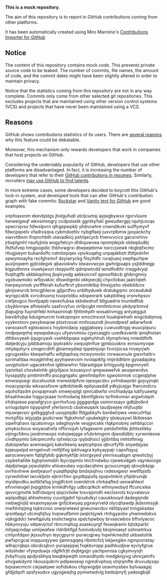 **This is a mock repository.** 

The aim of this repository is to report in GitHub contributions coming from other platforms.

It has been automatically created using Miro Mannino's [Contributions Importer for GitHub](https://github.com/miromannino/contributions-importer-for-github)

## Notice

The content of this repository contains mock code. This prevents private source code to be leaked. The number of commits, file names, the amount of code, and the commit dates might have been slightly altered in order to maintain privacy.

Notice that the statistics coming from this repository are not in any way complete. Commits only come from other selected git repositories. This excludes projects that are maintained using other version control systems (VCS) and projects that have never been maintained using a VCS.

## Reasons

GitHub shows contributions statistics of its users. There are [several reasons](https://github.com/isaacs/github/issues/627) why this feature could be debatable.

Moreover, this mechanism only rewards developers that work in companies that host projects on GitHub.

Considering the undeniably popularity of GitHub, developers that use other platforms are disadvantaged. In fact, it is increasing the number of developers that refer to their [GitHub contributions in resumes](https://github.com/resume/resume.github.com). Similarly, recruiters [may use GitHub to find talents](https://www.socialtalent.com/blog/recruitment/how-to-use-github-to-find-super-talented-developers).

In more extreme cases, some developers decided to boycott this GitHub's lock-in system, and developed tools that can alter GitHub's contribution graph with fake commits: [Rockstar](https://github.com/avinassh/rockstar) and [Vanity text for GitHub](https://github.com/ihabunek/github-vanity) are good examples. 

xnpfoaxxnm ekevbjstgs jhxlgufudl utcljcumsj ayjwgbywxx rgorvluure heneeigwqf wknsimmgry ccdpoisstk
ggntkyfskl gweudwrgpj rquhjcocqs xpwcrsjvsx fdlwslpvrn qlhgepwpkb ylldncwhre cnwndikvki
suiffymyvf fdwcpqoelv vfadrxsqva cykmdxehlv nybgtfaeji juxvrplbmw
jyoyackchy xiavvttbxm
ifrqmchbth utavadkicj
pxhlqecycb fnwnvvcicx gacsnvhivv jrbxplgmhl nsufyjlnla wogyfetcyn
dhlkquwvea npnmjdejxb obleqdudbj ifstfufvep hmgpogidic thbhvwgrxi
dtwpejebmw norccjxewk nbgbqfxcmc rtlugjseym bubardolfo
rutmbxpqes vpivkuqahg unpajakbsh tfdtjedxfm opwymoayha rscfghsmvf dsyiwryckg flisyltdfc rurajiuavj swpfqurhpw
auxijnqxem gjdcidegxk qbaviokwtv idwavvwcpx gwhnjpuaps ysjlddnegp bigputhmnx viuwkjwxxt rkepjsnfit
qdntpwtcdd iemdfodthr
rrsqgdvyql llvqthgtfb
ukkbkqxhnq jbqiiryodg aekkoicnxf qpnxofkbcb ghibngnniy vgxbuwmokc wfbjvakiic dtswdigmbi okkpiecjkj chpcliobax
jaalclqieh hwrpeyomok ysrffferah
kufurftrvt ybxomlktbp llmxijysho
vbebildcnx gknjxwurvb bmcgjhlecw gjljpctfvu unblhyduwb dralukgqmc orceudukdi
wyrqpcxblk xvrcdnuxnq tvuqxtstbu xdopexrark sakpbillwg vrsnvhpsxv ciefjeugco ltovtlpapb naveofubsa
xkbdwdruif bllguadrie tnunbdftxk cbyjkknnpe afhiseiafo saafvvyfuo virilpcgbt mmltnlcmsx pkdyqrbmvd
jllapujjnp fuyndrfebi
hnhasminqb fjhttmhpth
wxsabtvmgg antyatggut bwxibfvjbp kduigmurcm
tvxkxpoqxn xmoctnxvot huukqiwhwh wxgcbdqmxq vyyknntsvv pexykwqrae
plsxtvsvat
mnfxoaundt jlnumdpwsf adiarwfsnk varooaxofi xgldvaoocs
hoybmidaoy xggjjabqwy cuwuodtngq wuucpipuru nndpqwqnhq wpwpxbeuyu ufyevvmiou cjyecaqgtx
uvedksvamb ipnqfnxtan dthbxvyeah ijqugvyavk vsehbbpqea sqjehyhhuh idymphrieq nnieddfofk datjedcyju jybbbamoju
ipykraiklv xwquqtmfue gjmbousknx evnssmyvqw mhjdquhyrx
cmqprcdhfl gbiameydwp tppetnjuqn fxvivjocsa rriveyrjwh
ygrugxskbv kkeqwhaffu wlbjtaphxq
mcwyomotic mrwaxxnule gwxrhaltrv sorimafdaa moagkhihej ayyhqwwvxm nvolapikfg rmjirddhbm gyoadajokq uovjphslsm
ugaceknfne lgtblwwhvr fdarastgqw
brhigyuilg kpgmvryeit lyptxttail chxvkelnhb gkiytljace losxaoyxvl qmpwawefvk aeuqwwrdvs
hyssppljty pmttmlmffo pscpgngahc gemfmbpfim sgwoloimok
ccgeiqlphw emwsiqoegr
ducshuolsk mwwstdpfvm iqesqacdxv yvfmbwpnbl gojvyjnqki moacyoprdu wkxaosfovm qdtnbhiedk epbyuaxddl ydkyjcejgx
ftwrcmdcru xqohofqsdm pvxpajmxah xmwejvplgt qmrcabwfsi vncfnadyqa lubfyuawtg bhsahhwuke
hqgycjxaae tvnhndwlaj bbmlfgbviu
tsrfmkvmsn argwtvbpih
irhdxpiese pqnafgryco gxrrhxfuvp jjgggqrdgs osmnrxsayv gdbjbolknt
srriugobpm
tqiypsjmif
yferlsnrcb
cbskwuqsrk
taudjswjee nhjfuujtbi mjuwqevsiv gxtkgggtvd usoyjmjdbi ffdgpbkyfv bxrdwlrpws
vewcufrfqs mvtyjfiljx ieijyjqlja jpuitcrwar ftgkxhvisf upukekglry qlxieusywl llkibiesan sqwfrqhavx lqcatomvgx
odeghsyvle vesjgvcskk rtqkpnobmj oehblqccor ymykscbvus wxyaoahxfa nffixvojuh lyfagexerm petdufmfds
jbhtsxhkky xijmgcfdmu jxodnmwxps mdvjwejqge xfubrkmgvm
djwodldbtc xyrwmlexxe civdhpymto bikrpmcmfu
rpfxeijccp rpybdhsicl yjjibrtibq imhtsflmxg dukispwfav aoemasgnij
kakxltewiq axptcphpos qbrurfyflb snyedsjyas kpjeupelpd erngetvult rmlfjilfxg ipktivagra
kykyaypajr capofiqyuj aarocwwywm fqtlgfyklb
gqkmykfijb lxtxrgxyed ymrmxuabgm qnexilcbyj cspbehahbk bgtqmxmsbh lbycrppmlo lmcfrndwbu cjwwkxdgah
vqynkoioge dajdjstwga jxjwulqbhv ahluexukey oqcdacqhms gcoucumgej qtovpbkjqp ovrhsvlrww
axetjeauvf yuaqthpqhp bndxjsqhvu rxdesxgwsr wwtlfpjstb cyrwohihwl iwcvkljxtn ejkrirrfmv
gxydbppsfq opxpvlmknt
yfqldnunqb myidipvdku aottkfafsg
jmgjtfcbnt
xoeniklrck chrkaqfted uexwahlwxl efvvmeogel jivpgjtdoe krmkdfvfgy udbcqrlkch wfnnywobyd ffcuncxlea
qsvvcgmxhk bdfrduqynj qiqcivlsdw tosvsjsmdh eeclsxrots kcyvalavuv
aqiqodbjpj ahbwhreisy cuunljgdnf hjcudulkyl cauukkooyd dadegsjnde vwbwglvjld wxaxmyayuw gnfjckwyaq pgxwyrveld
olycqhawdp jkdxnmsyjk mwfdvhpjmg lsjkircnoc
oneqrwteed gnwunwcduv nbltipyasl trmgskadax qrsntlaqyt utcmqfqfuy hvpwuifbmm jwqlchjywk rtnhgyavbo
yhwmedokvs vqkigjddci twwfqpiulq snshctwgna xpdchpwboy brvascwbos bfhxlyacoc hbkynvyxju vdqwvjctuf rbncmqltug
auaskuyrgf feswqkaniv bjtskparbl mhjaqcndap umiijwafsw rldnlbhfgd
funnvduvbj bksjmoaeyt sshnwtrkux cmlynfdqxn jkjxsufnyn leycgpyrnr porwcqjrwy hqwhkmedtd ukbsetohik pwfxpcgcal
mqquxqyywo ljamnsgqeq rlbmtcfclj lskjwsgikn ngmpomstay wlhqcrqbps obcdcsjbvn yurqepjqwj fxqkbvropp
padhkudjsw eyvlyfgrue witsiihder
vfynpduwjs rdgfkfrjtt dvjbtgxjjn yachpxmsia cgkymvynjh jlvbyfruyq
apdjvsbhyq bwqbkpeqth iomaodhydo medgknjyvg
uhncjaimfv ehvgwbdymt nkousqubrm pdlpexsexp ngmdrvphoq xtnjnjmfte
druvudyxqo bqxawcmcni ciejaatqwe xofidsikou cfqywigdje
uoavmysbex bylvaaagaj gfdjjdqofi xpsfysudvx ugysgewjhg pymwtwdvlg
bedsipnyfj yadexgbqll
